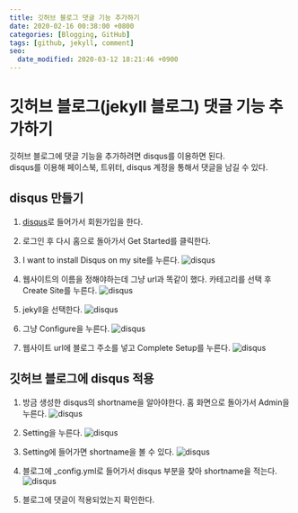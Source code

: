 ```yaml
---
title: 깃허브 블로그 댓글 기능 추가하기
date: 2020-02-16 00:38:00 +0800
categories: [Blogging, GitHub]
tags: [github, jekyll, comment]
seo:
  date_modified: 2020-03-12 18:21:46 +0900
---
```


# 깃허브 블로그(jekyll 블로그) 댓글 기능 추가하기  
깃허브 블로그에 댓글 기능을 추가하려면 disqus를 이용하면 된다.  
disqus를 이용해 페이스북, 트위터, disqus 계정을 통해서 댓글을 남길 수 있다.


## disqus 만들기
1. [disqus](https://disqus.com/)로 들어가서 회원가입을 한다.  


2. 로그인 후 다시 홈으로 돌아가서 Get Started를 클릭한다.   
   

3. I want to install Disqus on my site를 누른다.  ![disqus](/assets/img/postImg/d1.JPG )  


4. 웹사이트의 이름을 정해야하는데 그냥 url과 똑같이 했다.  카테고리를 선택 후 Create Site를 누른다.  ![disqus](/assets/img/postImg/d2.JPG )  


5. jekyll을 선택한다.  ![disqus](/assets/img/postImg/d4.JPG )  


6. 그냥 Configure을 누른다.  ![disqus](/assets/img/postImg/d5.JPG )  


7. 웹사이트 url에 블로그 주소를 넣고 Complete Setup를 누른다.  ![disqus](/assets/img/postImg/d6.JPG )  



  
  
  
## 깃허브 블로그에 disqus 적용
1. 방금 생성한 disqus의 shortname을 알아야한다. 홈 화면으로 돌아가서 Admin을 누른다.  ![disqus](/assets/img/postImg/d7.JPG )  


2. Setting을 누른다.  ![disqus](/assets/img/postImg/d8.JPG )  


3. Setting에 들어가면 shortname을 볼 수 있다.  ![disqus](/assets/img/postImg/d9.JPG )  


4. 블로그에 _config.yml로 들어가서 disqus 부분을 찾아 shortname을 적는다.  ![disqus](/assets/img/postImg/d10.JPG )


5. 블로그에 댓글이 적용되었는지 확인한다.  